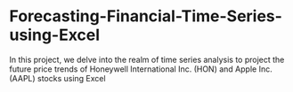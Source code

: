 # Forecasting-Financial-Time-Series-using-Excel
In this project, we delve into the realm of time series analysis to project the future price trends of Honeywell International Inc. (HON) and Apple Inc. (AAPL) stocks using Excel
